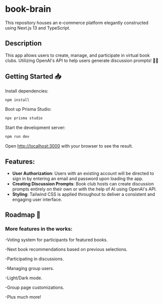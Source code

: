 # book-brain

This repository houses an e-commerce platform elegantly constructed using Next.js 13 and TypeScript.

## Description

This app allows users to create, manage, and participate in virtual book clubs. Utilizing OpenAI's API to help users generate discussion prompts! 📖💬

## Getting Started 📥

Install dependencies:

```bash
npm install
```

Boot up Prisma Studio:

```bash
npx prisma studio
```

Start the development server:

```bash
npm run dev
```

Open [http://localhost:3000](http://localhost:3000) with your browser to see the result.

## Features:

- **User Authorization**: Users with an existing account will be directed to sign in by entering an email and password upon loading the app.
- **Creating Discussion Prompts**: Book club hosts can create discussion prompts entirely on their own or with the help of AI using OpenAI's API.
- **Styling**: Tailwind CSS is applied throughout to deliver a consistent and engaging user interface.

## Roadmap 📍

### More features in the works:

-Voting system for participants for featured books.

-Next book recommendations based on previous selections.

-Participating in discussions.

-Managing group users.

-Light/Dark mode.

-Group page customizations.

-Plus much more!
